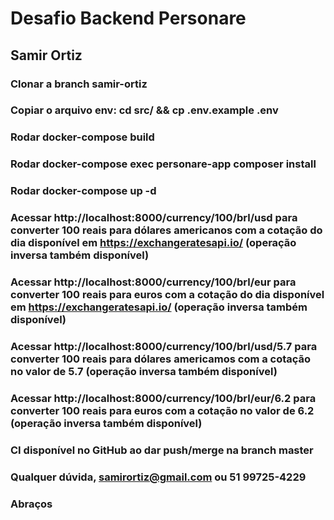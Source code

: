 # Desafio Backend Personare 
## Samir Ortiz

### Clonar a branch samir-ortiz

### Copiar o arquivo env:  cd src/ && cp .env.example .env

### Rodar docker-compose build

### Rodar docker-compose exec personare-app composer install

### Rodar docker-compose up -d

### Acessar http://localhost:8000/currency/100/brl/usd para converter 100 reais para dólares americanos com a cotação do dia disponível em https://exchangeratesapi.io/ (operação inversa também disponível)

### Acessar http://localhost:8000/currency/100/brl/eur para converter 100 reais para euros com a cotação do dia disponível em https://exchangeratesapi.io/ (operação inversa também disponível)

### Acessar http://localhost:8000/currency/100/brl/usd/5.7 para converter 100 reais para dólares americamos com a cotação no valor de 5.7 (operação inversa também disponível)

### Acessar http://localhost:8000/currency/100/brl/eur/6.2 para converter 100 reais para euros com a cotação no valor de 6.2 (operação inversa também disponível)

### CI disponível no GitHub ao dar push/merge na branch master

### Qualquer dúvida, samirortiz@gmail.com ou 51 99725-4229

### Abraços
